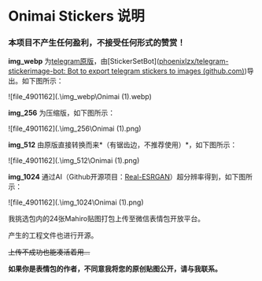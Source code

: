 # Onimai Stickers 说明

### 本项目不产生任何盈利，不接受任何形式的赞赏！

**img_webp** 为[telegram原版](https://t.me/addstickers/ONIICHANWAOSHIMAISub)，由[StickerSetBot]([phoenixlzx/telegram-stickerimage-bot: Bot to export telegram stickers to images (github.com)](https://github.com/phoenixlzx/telegram-stickerimage-bot))导出。如下图所示：

![file_4901162](.\img_webp\Onimai (1).webp)

**img_256** 为压缩版，如下图所示：

![file_4901162](.\img_256\Onimai (1).png)

**img_512** 由原版直接转换而来*（有锯齿边，不推荐使用）*，如下图所示：

![file_4901162](.\img_512\Onimai (1).png)

**img_1024** 通过AI（Github开源项目：[Real-ESRGAN](https://github.com/xinntao/Real-ESRGAN)）超分辨率得到，如下图所示：

![file_4901162](.\img_1024\Onimai (1).png)

我挑选包内的24张Mahiro贴图打包上传至微信表情包开放平台。

产生的工程文件也进行开源。

~~上传不成功也能凑活着用...~~



**如果你是表情包的作者，不同意我将您的原创贴图公开，请与我联系。**